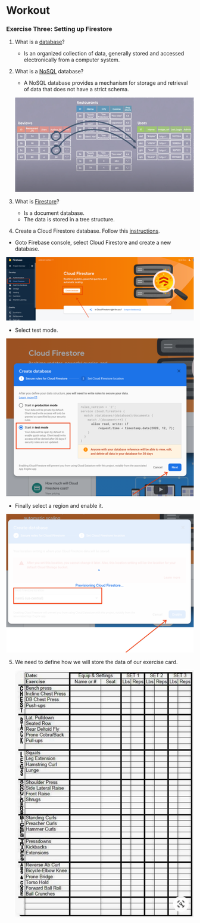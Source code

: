 # Workout

### Exercise Three: Setting up Firestore
1. What is a [database](https://en.wikipedia.org/wiki/Database)?
   * Is an organized collection of data, generally stored and accessed electronically from a computer system.
2. What is a [NoSQL](https://www.youtube.com/watch?v=v_hR4K4auoQ) database?
   * A NoSQL database provides a mechanism for storage and retrieval of data that does not have a strict schema.
   <p><img src="/img/sql_schema.png" alt="" data-canonical-src="/img/sql_schema.png" /></p>

3. What is [Firestore](https://www.youtube.com/watch?v=2Vf1D-rUMwE)?
   * Is a document database.
   * The data is stored in a tree structure.
  
4.  Create a Cloud Firestore database. Follow this [instructions](https://firebase.google.com/docs/firestore/quickstart).
   * Goto Firebase console, select Cloud Firestore and create a new database.
   <p><img src="/img/create_firestore.png" alt="" data-canonical-src="/img/create_firestore.png" /></p>

   * Select test mode.
   <p><img src="/img/test_mode.png" alt="" data-canonical-src="/img/test_mode.png" /></p>

   * Finally select a region and enable it.
   <p><img src="/img/enable_database.png" alt="" data-canonical-src="/img/enable_database.png" /></p>

5. We need to define how we will store the data of our exercise card.
   <p><img src="/img/exercise_card.png" alt="" data-canonical-src="/img/exercise_card.png" /></p>